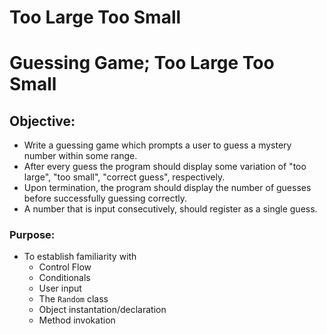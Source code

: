# Too Large Too Small

# Guessing Game; Too Large Too Small

## **Objective:**
* Write a guessing game which prompts a user to guess a mystery number within some range.
* After every guess the program should display some variation of "too large", "too small", "correct guess", respectively.
* Upon termination, the program should display the number of guesses before successfully guessing correctly.
* A number that is input consecutively, should register as a single guess.

### **Purpose:**
* To establish familiarity with
    * Control Flow
    * Conditionals
    * User input
    * The `Random` class
    * Object instantation/declaration
    * Method invokation

